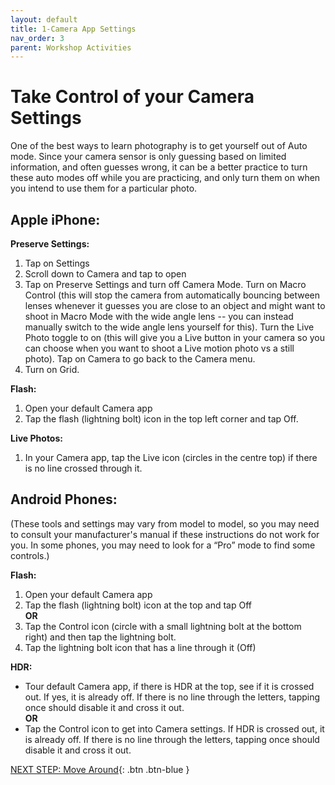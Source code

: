 ```yaml
---
layout: default
title: 1-Camera App Settings
nav_order: 3
parent: Workshop Activities
---
```

# Take Control of your Camera Settings
One of the best ways to learn photography is to get yourself out of Auto mode. Since your camera sensor is only guessing based on limited information, and often guesses wrong, it can be a better practice to turn these auto modes off while you are practicing, and only turn them on when you intend to use them for a particular photo. 


## Apple iPhone:
**Preserve Settings:**
  1. Tap on Settings
  2. Scroll down to Camera and tap to open
  3. Tap on Preserve Settings and turn off Camera Mode. Turn on Macro Control (this will stop the camera from automatically bouncing between lenses whenever it guesses you are close to an object and might want to shoot in Macro Mode with the wide angle lens -- you can instead manually switch to the wide angle lens yourself for this). Turn the Live Photo toggle to on (this will give you a Live button in your camera so you can choose when you want to shoot a Live motion photo vs a still photo). Tap on Camera to go back to the Camera menu.
  4. Turn on Grid.

**Flash:**
  1. Open your default Camera app
  2. Tap the flash (lightning bolt) icon in the top left corner and tap Off. 

**Live Photos:**
  1. In your Camera app, tap the Live icon (circles in the centre top) if there is no line crossed through it.

## Android Phones:
(These tools and settings may vary from model to model, so you may need to consult your manufacturer's manual if these instructions do not work for you. In some phones, you may need to look for a “Pro” mode to find some controls.)

**Flash:**
  1. Open your default Camera app
  2. Tap the flash (lightning bolt) icon at the top and tap Off <br>
**OR**<br>
  3. Tap the Control icon (circle with a small lightning bolt at the bottom right) and then tap the lightning bolt. 
  4. Tap the lightning bolt icon that has a line through it (Off)

**HDR:**
  - Tour default Camera app, if there is HDR at the top, see if it is crossed out. If yes, it is already off. If there is no line through the letters, tapping once should disable it and cross it out.<br>
	**OR**<br>
  - Tap the Control icon to get into Camera settings. If HDR is crossed out, it is already off. If there is no line through the letters, tapping once should disable it and cross it out. 

[NEXT STEP: Move Around](move-around.html){: .btn .btn-blue }


